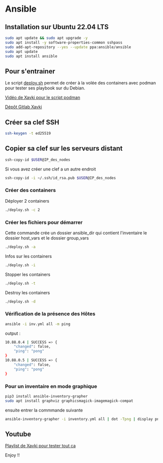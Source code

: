 # Ansible 

## Installation sur Ubuntu 22.04 LTS

```bash
sudo apt update && sudo apt upgrade -y
sudo apt install -y software-properties-common sshpass
sudo add-apt-repository --yes --update ppa:ansible/ansible
sudo apt update
sudo apt install ansible
```

## Pour s'entrainer

Le script [deploy.sh](Script/deploy-ansible.sh) permet de créer à la volée des containers avec podman pour tester ses playbook sur du Debian.

[Vidéo de Xavki pour le script podman](https://www.youtube.com/watch?v=Ia9nwOLernk&list=PLn6POgpklwWoCpLKOSw3mXCqbRocnhrh-&index=129)


[Dépôt Gitlab Xavki](https://gitlab.com/xavki/presentation-ansible-fr/-/tree/master/14-plateforme-dev-docker)

## Créer sa clef SSH

```bash
ssh-keygen -t ed25519
```

## Copier sa clef sur les serveurs distant

```bash
ssh-copy-id $USER@IP_des_nodes
```

Si vous avez créer une clef a un autre endroit

```bash
ssh-copy-id -i ~/.ssh/id_rsa.pub $USER@IP_des_nodes
```

### Créer des containers

Déployer 2 containers

```bash
./deploy.sh -c 2
```

### Créer les fichiers pour démarrer

Cette commande crée un dossier ansible_dir qui contient l'inventaire le dossier host_vars et le dossier group_vars

```bash
./deploy.sh -a
```

Infos sur les containers

```bash
./deploy.sh -i
```

Stopper les containers

```bash
./deploy.sh -t
```

Destroy les containers

```bash
./deploy.sh -d
```

### Vérification de la présence des Hôtes

```bash
ansible -i inv.yml all -m ping
```

output :

```bash
10.88.0.4 | SUCCESS => {
    "changed": false,
    "ping": "pong"
}
10.88.0.5 | SUCCESS => {
    "changed": false,
    "ping": "pong"
}
```

### Pour un inventaire en mode graphique

```bash
pip3 install ansible-inventory-grapher
sudo apt install graphviz graphicsmagick-imagemagick-compat
```

ensuite entrer la commmande suivante

```bash
ansible-inventory-grapher -i inventory.yml all | dot -Tpng | display png:-
```

## Youtube

[Playlist de Xavki pour tester tout ca](https://www.youtube.com/playlist?list=PLn6POgpklwWoCpLKOSw3mXCqbRocnhrh-)

Enjoy !!
